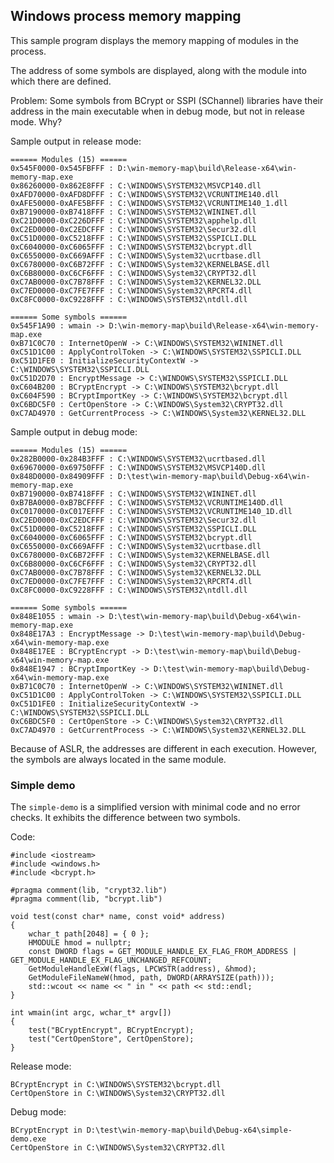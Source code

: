 ## Windows process memory mapping

This sample program displays the memory mapping of modules in the process.

The address of some symbols are displayed, along with the module into which
there are defined.

Problem: Some symbols from BCrypt or SSPI (SChannel) libraries have their
address in the main executable when in debug mode, but not in release mode.
Why?

Sample output in release mode:
~~~
====== Modules (15) ======
0x545F0000-0x545FBFFF : D:\win-memory-map\build\Release-x64\win-memory-map.exe
0x86260000-0x862E8FFF : C:\WINDOWS\SYSTEM32\MSVCP140.dll
0xAFD70000-0xAFD8DFFF : C:\WINDOWS\SYSTEM32\VCRUNTIME140.dll
0xAFE50000-0xAFE5BFFF : C:\WINDOWS\SYSTEM32\VCRUNTIME140_1.dll
0xB7190000-0xB7418FFF : C:\WINDOWS\SYSTEM32\WININET.dll
0xC21D0000-0xC226DFFF : C:\WINDOWS\SYSTEM32\apphelp.dll
0xC2ED0000-0xC2EDCFFF : C:\WINDOWS\SYSTEM32\Secur32.dll
0xC51D0000-0xC5218FFF : C:\WINDOWS\SYSTEM32\SSPICLI.DLL
0xC6040000-0xC6065FFF : C:\WINDOWS\SYSTEM32\bcrypt.dll
0xC6550000-0xC669AFFF : C:\WINDOWS\System32\ucrtbase.dll
0xC6780000-0xC6B72FFF : C:\WINDOWS\System32\KERNELBASE.dll
0xC6B80000-0xC6CF6FFF : C:\WINDOWS\System32\CRYPT32.dll
0xC7AB0000-0xC7B78FFF : C:\WINDOWS\System32\KERNEL32.DLL
0xC7ED0000-0xC7FE7FFF : C:\WINDOWS\System32\RPCRT4.dll
0xC8FC0000-0xC9228FFF : C:\WINDOWS\SYSTEM32\ntdll.dll

====== Some symbols ======
0x545F1A90 : wmain -> D:\win-memory-map\build\Release-x64\win-memory-map.exe
0xB71C0C70 : InternetOpenW -> C:\WINDOWS\SYSTEM32\WININET.dll
0xC51D1C00 : ApplyControlToken -> C:\WINDOWS\SYSTEM32\SSPICLI.DLL
0xC51D1FE0 : InitializeSecurityContextW -> C:\WINDOWS\SYSTEM32\SSPICLI.DLL
0xC51D2D70 : EncryptMessage -> C:\WINDOWS\SYSTEM32\SSPICLI.DLL
0xC604B200 : BCryptEncrypt -> C:\WINDOWS\SYSTEM32\bcrypt.dll
0xC604F590 : BCryptImportKey -> C:\WINDOWS\SYSTEM32\bcrypt.dll
0xC6BDC5F0 : CertOpenStore -> C:\WINDOWS\System32\CRYPT32.dll
0xC7AD4970 : GetCurrentProcess -> C:\WINDOWS\System32\KERNEL32.DLL
~~~

Sample output in debug mode:
~~~
====== Modules (15) ======
0x282B0000-0x284B3FFF : C:\WINDOWS\SYSTEM32\ucrtbased.dll
0x69670000-0x69750FFF : C:\WINDOWS\SYSTEM32\MSVCP140D.dll
0x848D0000-0x84909FFF : D:\test\win-memory-map\build\Debug-x64\win-memory-map.exe
0xB7190000-0xB7418FFF : C:\WINDOWS\SYSTEM32\WININET.dll
0xB7BA0000-0xB7BCFFFF : C:\WINDOWS\SYSTEM32\VCRUNTIME140D.dll
0xC0170000-0xC017EFFF : C:\WINDOWS\SYSTEM32\VCRUNTIME140_1D.dll
0xC2ED0000-0xC2EDCFFF : C:\WINDOWS\SYSTEM32\Secur32.dll
0xC51D0000-0xC5218FFF : C:\WINDOWS\SYSTEM32\SSPICLI.DLL
0xC6040000-0xC6065FFF : C:\WINDOWS\SYSTEM32\bcrypt.dll
0xC6550000-0xC669AFFF : C:\WINDOWS\System32\ucrtbase.dll
0xC6780000-0xC6B72FFF : C:\WINDOWS\System32\KERNELBASE.dll
0xC6B80000-0xC6CF6FFF : C:\WINDOWS\System32\CRYPT32.dll
0xC7AB0000-0xC7B78FFF : C:\WINDOWS\System32\KERNEL32.DLL
0xC7ED0000-0xC7FE7FFF : C:\WINDOWS\System32\RPCRT4.dll
0xC8FC0000-0xC9228FFF : C:\WINDOWS\SYSTEM32\ntdll.dll

====== Some symbols ======
0x848E1055 : wmain -> D:\test\win-memory-map\build\Debug-x64\win-memory-map.exe
0x848E17A3 : EncryptMessage -> D:\test\win-memory-map\build\Debug-x64\win-memory-map.exe
0x848E17EE : BCryptEncrypt -> D:\test\win-memory-map\build\Debug-x64\win-memory-map.exe
0x848E1947 : BCryptImportKey -> D:\test\win-memory-map\build\Debug-x64\win-memory-map.exe
0xB71C0C70 : InternetOpenW -> C:\WINDOWS\SYSTEM32\WININET.dll
0xC51D1C00 : ApplyControlToken -> C:\WINDOWS\SYSTEM32\SSPICLI.DLL
0xC51D1FE0 : InitializeSecurityContextW -> C:\WINDOWS\SYSTEM32\SSPICLI.DLL
0xC6BDC5F0 : CertOpenStore -> C:\WINDOWS\System32\CRYPT32.dll
0xC7AD4970 : GetCurrentProcess -> C:\WINDOWS\System32\KERNEL32.DLL
~~~

Because of ASLR, the addresses are different in each execution. However,
the symbols are always located in the same module.

### Simple demo

The `simple-demo` is a simplified version with minimal code and no error checks.
It exhibits the difference between two symbols.

Code:
~~~
#include <iostream>
#include <windows.h>
#include <bcrypt.h>

#pragma comment(lib, "crypt32.lib")
#pragma comment(lib, "bcrypt.lib")

void test(const char* name, const void* address)
{
    wchar_t path[2048] = { 0 };
    HMODULE hmod = nullptr;
    const DWORD flags = GET_MODULE_HANDLE_EX_FLAG_FROM_ADDRESS | GET_MODULE_HANDLE_EX_FLAG_UNCHANGED_REFCOUNT;
    GetModuleHandleExW(flags, LPCWSTR(address), &hmod);
    GetModuleFileNameW(hmod, path, DWORD(ARRAYSIZE(path)));
    std::wcout << name << " in " << path << std::endl;
}

int wmain(int argc, wchar_t* argv[])
{
    test("BCryptEncrypt", BCryptEncrypt);
    test("CertOpenStore", CertOpenStore);
}
~~~

Release mode:
~~~
BCryptEncrypt in C:\WINDOWS\SYSTEM32\bcrypt.dll
CertOpenStore in C:\WINDOWS\System32\CRYPT32.dll
~~~

Debug mode:
~~~
BCryptEncrypt in D:\test\win-memory-map\build\Debug-x64\simple-demo.exe
CertOpenStore in C:\WINDOWS\System32\CRYPT32.dll
~~~
